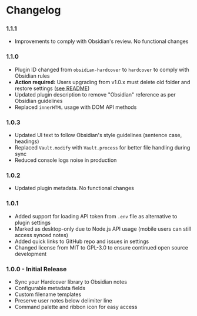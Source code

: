 # Changelog

### 1.1.1

- Improvements to comply with Obsidian's review. No functional changes

### 1.1.0

- Plugin ID changed from `obsidian-hardcover` to `hardcover` to comply with Obsidian rules
- **Action required:** Users upgrading from v1.0.x must delete old folder and restore settings ([see README](README.md#updating-from-versions-before-110))
- Updated plugin description to remove "Obsidian" reference as per Obsidian guidelines
- Replaced `innerHTML` usage with DOM API methods

### 1.0.3

- Updated UI text to follow Obsidian's style guidelines (sentence case, headings)
- Replaced `Vault.modify` with `Vault.process` for better file handling during sync
- Reduced console logs noise in production

### 1.0.2

- Updated plugin metadata. No functional changes

### 1.0.1

- Added support for loading API token from `.env` file as alternative to plugin settings
- Marked as desktop-only due to Node.js API usage (mobile users can still access synced notes)
- Added quick links to GitHub repo and issues in settings
- Changed license from MIT to GPL-3.0 to ensure continued open source development

### 1.0.0 - Initial Release

- Sync your Hardcover library to Obsidian notes
- Configurable metadata fields
- Custom filename templates
- Preserve user notes below delimiter line
- Command palette and ribbon icon for easy access
